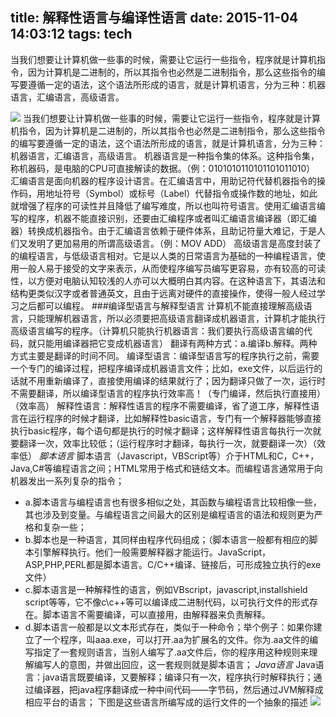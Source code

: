title: 解释性语言与编译性语言
date: 2015-11-04 14:03:12
tags: tech
---------------------------------------------
当我们想要让计算机做一些事的时候，需要让它运行一些指令，程序就是计算机指令，因为计算机是二进制的，所以其指令也必然是二进制指令，那么这些指令的编写要遵循一定的语法，这个语法所形成的语言，就是计算机语言，分为三种：机器语言，汇编语言，高级语言。
<!-- more -->
![](language1.jpg)
当我们想要让计算机做一些事的时候，需要让它运行一些指令，程序就是计算机指令，因为计算机是二进制的，所以其指令也必然是二进制指令，那么这些指令的编写要遵循一定的语法，这个语法所形成的语言，就是计算机语言，分为三种：机器语言，汇编语言，高级语言。
机器语言是一种指令集的体系。这种指令集，称机器码，是电脑的CPU可直接解读的数据。（例：0101010110101101011010）
汇编语言是面向机器的程序设计语言。在汇编语言中，用助记符代替机器指令的操作码，用地址符号（Symbol）或标号（Label）代替指令或操作数的地址，如此就增强了程序的可读性并且降低了编写难度，所以也叫符号语言。使用汇编语言编写的程序，机器不能直接识别，还要由汇编程序或者叫汇编语言编译器（即汇编器）转换成机器指令。由于汇编语言依赖于硬件体系，且助记符量大难记，于是人们又发明了更加易用的所谓高级语言。（例：MOV ADD）
高级语言是高度封装了的编程语言，与低级语言相对。它是以人类的日常语言为基础的一种编程语言，使用一般人易于接受的文字来表示，从而使程序编写员编写更容易，亦有较高的可读性，以方便对电脑认知较浅的人亦可以大概明白其内容。在这种语言下，其语法和结构更类似汉字或者普通英文，且由于远离对硬件的直接操作，使得一般人经过学习之后都可以编程。
###编译型语言与解释型语言
计算机不能直接理解高级语言，只能理解机器语言，所以必须要把高级语言翻译成机器语言，计算机才能执行高级语言编写的程序。（计算机只能执行机器语言：我们要执行高级语言编的代码，就只能用编译器把它变成机器语言）
翻译有两种方式：a.编译b.解释。两种方式主要是翻译的时间不同。
编译型语言：编译型语言写的程序执行之前，需要一个专门的编译过程，把程序编译成机器语言文件；比如，exe文件，以后运行的话就不用重新编译了，直接使用编译的结果就行了；因为翻译只做了一次，运行时不需要翻译，所以编译型语言的程序执行效率高！（专门编译，然后执行直接用）（效率高）
解释性语言：解释性语言的程序不需要编译，省了道工序，解释性语言在运行程序的时候才翻译，比如解释性basic语言，专门有一个解释器能够直接执行basic程序，每个语句都是执行的时候才翻译；这样解释性语言每执行一次就要翻译一次，效率比较低；（运行程序时才翻译，每执行一次，就要翻译一次）（效率低）
*脚本语言*
脚本语言（Javascript，VBScript等）介于HTML和C，C++，Java,C#等编程语言之间；HTML常用于格式和链结文本。而编程语言通常用于向机器发出一系列复杂的指令；
*	a.脚本语言与编程语言也有很多相似之处，其函数与编程语言比较相像一些，其也涉及到变量。与编程语言之间最大的区别是编程语言的语法和规则更为严格和复杂一些；
*	b.脚本也是一种语言，其同样由程序代码组成；（脚本语言一般都有相应的脚本引擎解释执行。他们一般需要解释器才能运行。JavaScript，ASP,PHP,PERL都是脚本语言。C/C++编译、链接后，可形成独立执行的exe文件）
*	c.脚本语言是一种解释性的语言，例如VBscript，javascript,installshield script等等，它不像c\c++等可以编译成二进制代码，以可执行文件的形式存在。脚本语言不需要编译，可以直接用，由解释器来负责解释。
*	d.脚本语言一般都是以文本形式存在，类似于一种命令；举个例子：如果你建立了一个程序，叫aaa.exe，可以打开.aa为扩展名的文件。你为.aa文件的编写指定了一套规则语言，当别人编写了.aa文件后，你的程序用这种规则来理解编写人的意图，并做出回应，这一套规则就是脚本语言；
*Java语言*
Java语言：java语言既要编译，又要解释；编译只有一次，程序执行时解释执行；通过编译器，把java程序翻译成一种中间代码——字节码，然后通过JVM解释成相应平台的语言；
下图是这些语言所编写成的运行文件的一个抽象的描述
![](language.jpg)

